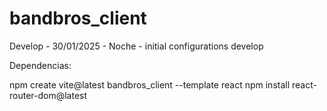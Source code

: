 # bandbros_client

Develop - 30/01/2025 - Noche - initial configurations develop

Dependencias:

npm create vite@latest bandbros_client --template react
npm install react-router-dom@latest